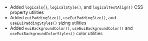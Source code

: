 - Added `logicals{}`, `logicalStyle()`, and `logicalTextAlign()` CSS property utilities
- Added `euiPaddingSize()`, `useEuiPaddingSize()`, and `useEuiPaddingStyles()` sizing utilities
- Added `euiBackgroundColor()`, `useEuiBackgroundColor()` and `useEuiBackgroundColorStyles()` color utilities
